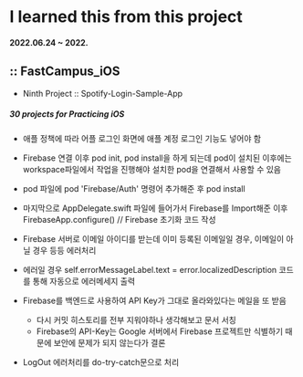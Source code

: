 # I learned this from this project
#### 2022.06.24 ~ 2022.

## :: FastCampus_iOS

- Ninth Project :: Spotify-Login-Sample-App

##### 30 projects for Practicing iOS

* 애플 정책에 따라 어플 로그인 화면에 애플 계정 로그인 기능도 넣어야 함
* Firebase 연결 이후 pod init, pod install을 하게 되는데 pod이 설치된 이후에는 workspace파일에서 작업을 진행해야 설치한 pod을 연결해서 사용할 수 있음
* pod 파일에 pod 'Firebase/Auth' 명령어 추가해준 후 pod install
* 마지막으로 AppDelegate.swift 파일에 들어가서 Firebase를 Import해준 이후  
  FirebaseApp.configure() // Firebase 초기화 코드 작성

* Firebase 서버로 이메일 아이디를 받는데 이미 등록된 이메일일 경우, 이메일이 아닐 경우 등등 에러처리
* 에러일 경우 self.errorMessageLabel.text = error.localizedDescription 코드를 통해 자동으로 에러메세지 출력

* Firebase를 백엔드로 사용하여 API Key가 그대로 올라와있다는 메일을 또 받음
    - 다시 커밋 히스토리를 전부 지워야하나 생각해보고 문서 서칭
    - Firebase의 API-Key는 Google 서버에서 Firebase 프로젝트만 식별하기 때문에 보안에 문제가 되지 않는다가 결론
    
* LogOut 에러처리를 do-try-catch문으로 처리
